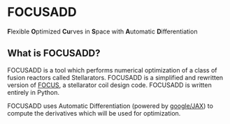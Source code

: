 # FOCUSADD
**F**lexible **O**ptimized **Cu**rves in **S**pace with **A**utomatic **D**ifferentiation

## What is FOCUSADD?

FOCUSADD is a tool which performs numerical optimization of a class of fusion reactors called Stellarators. FOCUSADD is a simplified and rewritten version of [FOCUS](https://princetonuniversity.github.io/FOCUS/publications.html), a stellarator coil design code. FOCUSADD is written entirely in Python. 

FOCUSADD uses Automatic Differentiation (powered by [google/JAX](https://github.com/google/jax)) to compute the derivatives which will be used for optimization. 
